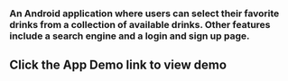 ### An Android application where users can select their favorite drinks from a collection of available drinks. Other features include a search engine and a login and sign up page.
## Click the App Demo link to view demo
